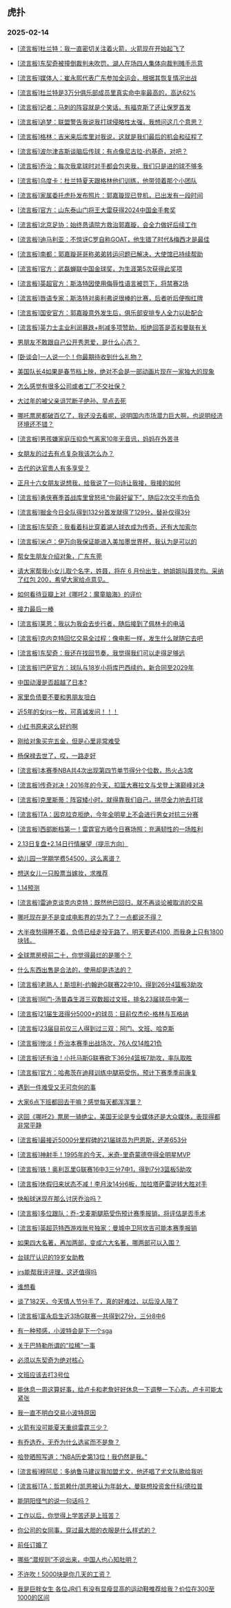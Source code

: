 ## 虎扑 
### 2025-02-14

+ [[流言板]杜兰特：我一直密切关注着火箭，火箭现在开始起飞了](https://bbs.hupu.com/630576750.html)

+ [[流言板]东契奇被撞倒裁判未吹罚，湖人在场四人集体向裁判摊手示意](https://bbs.hupu.com/630580120.html)

+ [[流言板]媒体人：崔永熙代表广东参加全运会，根据其恢复情况出战](https://bbs.hupu.com/630576462.html)

+ [[流言板]杜兰特是3万分俱乐部成员里真实命中率最高的，高达62%](https://bbs.hupu.com/630577458.html)

+ [[流言板]记者：马刺的阵容就是个笑话，有福克斯了还让保罗首发](https://bbs.hupu.com/630577369.html)

+ [[流言板]追梦：联盟警告我说我打球侵略性太强，我想问这几个意思？](https://bbs.hupu.com/630580312.html)

+ [[流言板]格林：吉米来后库里对我说，这就是我们最后的机会和征程了](https://bbs.hupu.com/630580236.html)

+ [[流言板]波尔津吉斯谈脑后传球：有点像尼古拉-约基奇，对吧？](https://bbs.hupu.com/630578395.html)

+ [[流言板]乔治：每次我拿球时对手都会包夹我，我们只是进的球不够多](https://bbs.hupu.com/630577734.html)

+ [[流言板]乌度卡：杜兰特夏天跟格林他们训练，他带领着那个小团队](https://bbs.hupu.com/630576930.html)

+ [[流言板]家属委托虎扑发布照片：郭嘉璇现已登机，已出发有一段时间](https://bbs.hupu.com/630577101.html)

+ [[流言板]官方：山东泰山门将王大雷获得2024中国金手套奖](https://bbs.hupu.com/630574647.html)

+ [[流言板]北京足协：始终恳请院方救治郭嘉璇，会全力做好后续工作](https://bbs.hupu.com/630575744.html)

+ [[流言板]迪马利亚：不惊讶C罗自称GOAT，他生错了时代&amp;梅西才是最佳](https://bbs.hupu.com/630579506.html)

+ [[流言板]南都：郭嘉璇哥哥称弟弟转运问题已解决，大使馆已持续帮助](https://bbs.hupu.com/630570993.html)

+ [[流言板]官方：武磊蝉联中国金球奖，为生涯第5次获得此奖项](https://bbs.hupu.com/630575375.html)

+ [[流言板]英超官方：斯洛特因使用侮辱性语言被罚下，将禁赛2场](https://bbs.hupu.com/630577033.html)

+ [[流言板]唇语专家：斯洛特对奥利弗说很棒的比赛，后者听后便掏红牌](https://bbs.hupu.com/630577439.html)

+ [[流言板]国安官方：郭嘉璇意外发生后，俱乐部安排专人全力以赴配合](https://bbs.hupu.com/630577449.html)

+ [[流言板]英力士主业利润暴跌+削减多项赞助，拒绝回答是否和曼联有关](https://bbs.hupu.com/630572892.html)

+ [男朋友不敢跟自己公开秀恩爱，是什么心态？ ﻿](https://bbs.hupu.com/630576596.html)

+ [[卧谈会]一人说一个！你最期待收到什么礼物？](https://bbs.hupu.com/630577784.html)

+ [美国队长4如果是春节档上映，绝对不会是一部动画片现在一家独大的现象](https://bbs.hupu.com/630576299.html)

+ [怎么感觉有很多公司或者工厂不交社保？](https://bbs.hupu.com/630576454.html)

+ [大过年的被父亲诅咒断子绝孙、早点去死](https://bbs.hupu.com/630577501.html)

+ [哪吒票房都破百亿了，我还没去看呢，说明国内市场潜力巨大啊，也说明经济环境还不错？](https://bbs.hupu.com/630577705.html)

+ [[流言板]男孩嫌家庭压抑负气离家10年无音讯，妈妈在外苦寻](https://bbs.hupu.com/630576255.html)

+ [女朋友的过去有点复杂我该怎么办？](https://bbs.hupu.com/630578054.html)

+ [古代的达官贵人有多享受？](https://bbs.hupu.com/630577460.html)

+ [正月十六女朋友说想我，给我说了一句诗让我接，我接的如何](https://bbs.hupu.com/630578412.html)

+ [[流言板]勇侠赛季首战库里曾怒吼“你最好留下”，随后2次交手均告负](https://bbs.hupu.com/630580930.html)

+ [[流言板]掘金今日全队得到132分首发就得了129分，替补仅得3分](https://bbs.hupu.com/630577964.html)

+ [[流言板]东契奇：我看着科比穿着湖人球衣成为传奇，还有大加索尔](https://bbs.hupu.com/630578683.html)

+ [[流言板]米卢：伊万向我保证能进入美加墨世界杯，我认为是可以的](https://bbs.hupu.com/630576822.html)

+ [帮女生朋友介绍对象，广东东莞](https://bbs.hupu.com/630577361.html)

+ [请大家帮我小女儿取个名字，姓聂，将在 6 月份出生，她姐姐叫聂灵均。采纳了红包 200，希望大家给点意见。](https://bbs.hupu.com/630578970.html)

+ [如何看待豆瓣上对《哪吒2：魔童脑海》的评价](https://bbs.hupu.com/630577020.html)

+ [接力最后一棒](https://bbs.hupu.com/630579411.html)

+ [[流言板]莱恩：我以为我会去步行者，随后接到了佩林卡的电话](https://bbs.hupu.com/630578267.html)

+ [[流言板]克内克特回忆交易全过程：像电影一样，发生什么就随它去吧](https://bbs.hupu.com/630580105.html)

+ [[流言板]东契奇：我还在找回节奏，我觉得我们可以走得足够远](https://bbs.hupu.com/630578579.html)

+ [[流言板]巴萨官方：球队与18岁小将库巴西续约，新合同至2029年](https://bbs.hupu.com/630579232.html)

+ [中国动漫是否超越了日本?](https://bbs.hupu.com/630578353.html)

+ [家里负债要不要和男朋友坦白](https://bbs.hupu.com/630581291.html)

+ [近5年的女jrs一枚，可真诚发问！！！](https://bbs.hupu.com/630580545.html)

+ [小红书原来这么好约啊](https://bbs.hupu.com/630580200.html)

+ [刚给对象买完五金，但是心里非常难受](https://bbs.hupu.com/630581079.html)

+ [杨保禄去世了，哎，一路走好](https://bbs.hupu.com/630577973.html)

+ [[流言板]本赛季NBA共4次出现第四节单节得分个位数，热火占3席](https://bbs.hupu.com/630579849.html)

+ [[流言板]传奇对决！2016年的今天，扣篮大赛拉文与戈登上演巅峰对决](https://bbs.hupu.com/630581188.html)

+ [[流言板]克里斯蒂：阵容矮小时，就得靠我们自己，拼尽全力地去打球](https://bbs.hupu.com/630580143.html)

+ [[流言板]TA：因克拉克拒绝，今年全明星上不会进行男女对抗三分赛](https://bbs.hupu.com/630581035.html)

+ [[流言板]西部断档第一！雷霆官方晒今日赛场照：充满韧性的一场胜利](https://bbs.hupu.com/630578841.html)

+ [2.13日复盘+2.14日行情展望（提示方向）](https://bbs.hupu.com/630579615.html)

+ [幼儿园一学期学费54500，这么离谱？](https://bbs.hupu.com/630579720.html)

+ [想送女儿一只股票当嫁妆，求推荐](https://bbs.hupu.com/630580983.html)

+ [1.14预测](https://bbs.hupu.com/630579405.html)

+ [[流言板]雷迪克谈克内克特：既然他已回归，就不再谈论被取消的交易](https://bbs.hupu.com/630580003.html)

+ [哪吒现在是不是变成电影界的华为了？一点都说不得？](https://bbs.hupu.com/630580710.html)

+ [大半夜愁得睡不着，负债已经走投无路了，明天要还4100, 而我身上只有1800块钱。](https://bbs.hupu.com/630581405.html)

+ [全球票房榜前二十，你觉得最烂的是哪个？](https://bbs.hupu.com/630580461.html)

+ [什么东西出售是合法的，使用却是违法的？](https://bbs.hupu.com/630579909.html)

+ [[流言板]老熟人！斯坦利-约翰逊G联赛22中10，得到26分4篮板3助攻](https://bbs.hupu.com/630581106.html)

+ [[流言板]阿门-汤普森生涯三双数超过文班，排名23届球员中第一](https://bbs.hupu.com/630580764.html)

+ [[流言板]21届生涯得分5000+的球员：目前仅杰伦-格林与瓦格纳](https://bbs.hupu.com/630580793.html)

+ [[流言板]23届目前仅三人得到过三双：阿门、文班、哈克斯](https://bbs.hupu.com/630580859.html)

+ [[流言板]惨淡！乔治本赛季出战场次，76人仅14胜21负](https://bbs.hupu.com/630580838.html)

+ [[流言板]还有油！小托马斯G联赛砍下36分4篮板7助攻，率队取胜](https://bbs.hupu.com/630581022.html)

+ [[流言板]官方：哈弗茨在迪拜训练中腿筋受伤，预计下赛季季前康复](https://bbs.hupu.com/630580611.html)

+ [遇到一件难受又无可奈何的事](https://bbs.hupu.com/630580336.html)

+ [大家6点下班都回去干嘛？感觉每天都浑浑噩？](https://bbs.hupu.com/630580314.html)

+ [这回《哪吒2》票房一骑绝尘，美国无论是专业媒体还是大众媒体，表现得都非常平静](https://bbs.hupu.com/630581003.html)

+ [[流言板]最接近5000分里程碑的21届球员为巴恩斯，还差653分](https://bbs.hupu.com/630581051.html)

+ [[流言板]神射手！1995年的今天，米奇-里奇蒙德夺得全明星MVP](https://bbs.hupu.com/630580884.html)

+ [[流言板]铁！奥利瓦里G联赛16中3三分7中1，得到7分3篮板5助攻](https://bbs.hupu.com/630581086.html)

+ [[流言板]休假归来状态不减！李月汝14分6板，加拉塔萨雷逆转大胜对手](https://bbs.hupu.com/630580990.html)

+ [快船球迷现在那么讨厌乔治吗？](https://bbs.hupu.com/630581303.html)

+ [[流言板]多位跟队：乔-戈麦斯腿筋受伤预计赛季报销，将评估是否手术](https://bbs.hupu.com/630579593.html)

+ [[流言板]英超范特西游戏账号独家：曼城中卫阿坎吉可能本赛季报销](https://bbs.hupu.com/630577145.html)

+ [如果四大名著，再加两部，变成六大名著，哪两部可以入围？](https://bbs.hupu.com/630581274.html)

+ [台球厅认识的19岁女助教](https://bbs.hupu.com/630581344.html)

+ [jrs能帮我评评理，这还值得吗](https://bbs.hupu.com/630581091.html)

+ [谁想看](https://bbs.hupu.com/630581275.html)

+ [谈了182天，今天情人节分手了，真的好难过，以后没人陪了](https://bbs.hupu.com/630581927.html)

+ [[流言板]富永启生近3场G联赛一共得到27分，三分8中6](https://bbs.hupu.com/630581382.html)

+ [有一种预感，小波特会是下一个sga](https://bbs.hupu.com/630581701.html)

+ [关于巴特勒所谓的“拉稀”一事](https://bbs.hupu.com/630581492.html)

+ [必须以东契奇为绝对核心](https://bbs.hupu.com/630581860.html)

+ [文班应该去打3号位](https://bbs.hupu.com/630581632.html)

+ [能休息一周这算好事，给卢卡和老詹好好休息一下调整一下心态，卢卡可能太紧张](https://bbs.hupu.com/630581711.html)

+ [我一直不明白交易小波特原因](https://bbs.hupu.com/630581639.html)

+ [火箭有没可能夏天重组雷霆三少？](https://bbs.hupu.com/630581814.html)

+ [有乔选乔，无乔为什么选鲨而不是詹？](https://bbs.hupu.com/630581696.html)

+ [哈登晒照写道：“NBA历史第13位！我仍然是我。”](https://bbs.hupu.com/630582000.html)

+ [[流言板]穆阿尼：多纳鲁马建议我加盟尤文，他还唱了尤文队歌给我听](https://bbs.hupu.com/630581215.html)

+ [[流言板]TA：哲凯赖什/凯恩被认为年龄大，曼联想投资舍什科/德拉普](https://bbs.hupu.com/630577983.html)

+ [能阴阳怪气的说一句话吗？](https://bbs.hupu.com/630581893.html)

+ [工作以后，你觉得上学苦还是上班苦？](https://bbs.hupu.com/630581848.html)

+ [你公司的女同事，穿过最大胆的衣服是什么样式的？](https://bbs.hupu.com/630581833.html)

+ [前任订婚了](https://bbs.hupu.com/630581421.html)

+ [哪些“潜规则”不说出来，中国人也心知肚明？](https://bbs.hupu.com/630581423.html)

+ [不许吹！5000块是你几天的工资？](https://bbs.hupu.com/630581799.html)

+ [我是巨胖女生 各位JR们 有没有显瘦显高的运动鞋推荐给我？价位在300至1000的区间](https://bbs.hupu.com/630581726.html)

